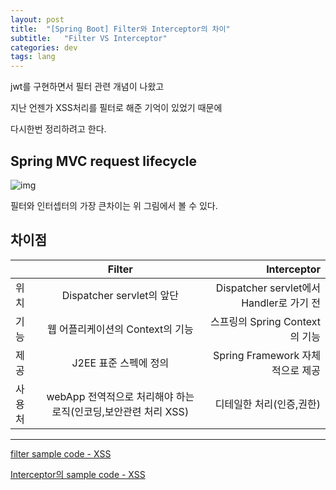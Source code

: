 ```yaml
---
layout: post
title:  "[Spring Boot] Filter와 Interceptor의 차이"
subtitle:   "Filter VS Interceptor"
categories: dev
tags: lang
---
```






jwt를 구현하면서 필터 관련 개념이 나왔고


지난 언젠가 XSS처리를 필터로 해준 기억이 있었기 때문에


다시한번 정리하려고 한다.



## Spring MVC request lifecycle
![img](https://chung10kr.github.io/assets/img/2021-01-29-1.PNG)




필터와 인터셉터의 가장 큰차이는 위 그림에서 볼 수 있다.


## 차이점
|  | Filter | Interceptor |
|---|:---:|---:|
| 위치 | Dispatcher servlet의 앞단 | Dispatcher servlet에서 Handler로 가기 전 |
| 기능| 웹 어플리케이션의 Context의 기능 | 스프링의 Spring Context의 기능|
| 제공 | J2EE 표준 스펙에 정의 | Spring Framework 자체적으로 제공 |
| 사용처 | webApp 전역적으로 처리해야 하는 로직(인코딩,보안관련 처리 XSS) | 디테일한 처리(인증,권한)  |


---------------------------------------

[filter sample code - XSS](https://chung10kr.github.io/dev/2021/01/30/xss-filter-copy/)

[Interceptor의 sample code - XSS](https://chung10kr.github.io/dev/2021/01/31/Interceptor%EC%9D%98_sample/)